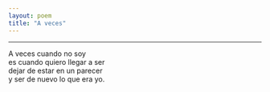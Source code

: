 ```yaml
---
layout: poem
title: "A veces"
---
```


-----

A veces cuando no soy<br>
es cuando quiero llegar a ser<br>
dejar de estar en un parecer<br>
y ser de nuevo lo que era yo.<br>
